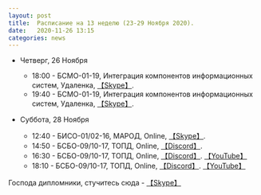 ```yaml
---
layout: post
title:  Расписание на 13 неделю (23-29 Ноября 2020).
date:   2020-11-26 13:15
categories: news
---
```


* Четверг, 26 Ноября
  * 18:00 - БСМО-01-19, Интеграция компонентов информационных систем, Удаленка, [【Skype】](https://join.skype.com/icDcc7qD7G7k).
  * 19:40 - БСМО-01-19, Интеграция компонентов информационных систем, Удаленка, [【Skype】](https://join.skype.com/icDcc7qD7G7k).
  
* Суббота, 28 Ноября
  * 12:40 - БИСО-01/02-16, МАРОД, Online, [【Skype】](https://join.skype.com/csfK3o6Z7mTX).
  * 14:50 - БСБО-09/10-17, ТОПД,  Online,  [【Discord】](https://discord.gg/V8ZUrmc).
  * 16:30 - БСБО-09/10-17, ТОПД,  Online,  [【Discord】](https://discord.gg/V8ZUrmc). [【YouTube】](https://youtu.be/_V24BM9qcS8)
  * 18:10 - БСБО-09/10-17, ТОПД,  Online,  [【Discord】](https://discord.gg/V8ZUrmc). [【YouTube】](https://youtu.be/xAU_8RllXfg)
  
Господа дипломники, стучитесь сюда - [【Skype】](https://join.skype.com/jVkDp81Gfjjw)
